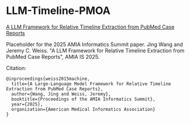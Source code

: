 # LLM-Timeline-PMOA
[A LLM Framework for Relative Timeline Extraction from PubMed Case Reports](https://github.com/jcweiss2/LLM-Timeline-PMOA/raw/main/Preprint%20AMIAIS2025_RelativeTimelineExtraction.pdf)

Placeholder for the 2025 AMIA Informatics Summit paper.  Jing Wang and Jeremy C. Weiss. "A LLM Framework for Relative Timeline Extraction from PubMed Case Reports", AMIA IS 2025.

Citation:
```
@inproceedings{weiss2015machine,
  title={A Large-Language Model Framework for Relative Timeline Extraction from PubMed Case Reports},
  author={Wang, Jing and Weiss, Jeremy},
  booktitle={Proceedings of the AMIA Informatics Summit},
  year={2025},
  organization={American Medical Informatics Association}
}
```
